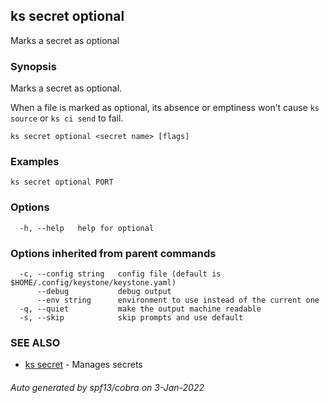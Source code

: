 ## ks secret optional

Marks a secret as optional

### Synopsis

Marks a secret as optional.

When a file is marked as optional, its absence or emptiness won’t cause
`ks source` or `ks ci send` to fail.


```
ks secret optional <secret name> [flags]
```

### Examples

```
ks secret optional PORT
```

### Options

```
  -h, --help   help for optional
```

### Options inherited from parent commands

```
  -c, --config string   config file (default is $HOME/.config/keystone/keystone.yaml)
      --debug           debug output
      --env string      environment to use instead of the current one
  -q, --quiet           make the output machine readable
  -s, --skip            skip prompts and use default
```

### SEE ALSO

* [ks secret](ks_secret.md)	 - Manages secrets

###### Auto generated by spf13/cobra on 3-Jan-2022
